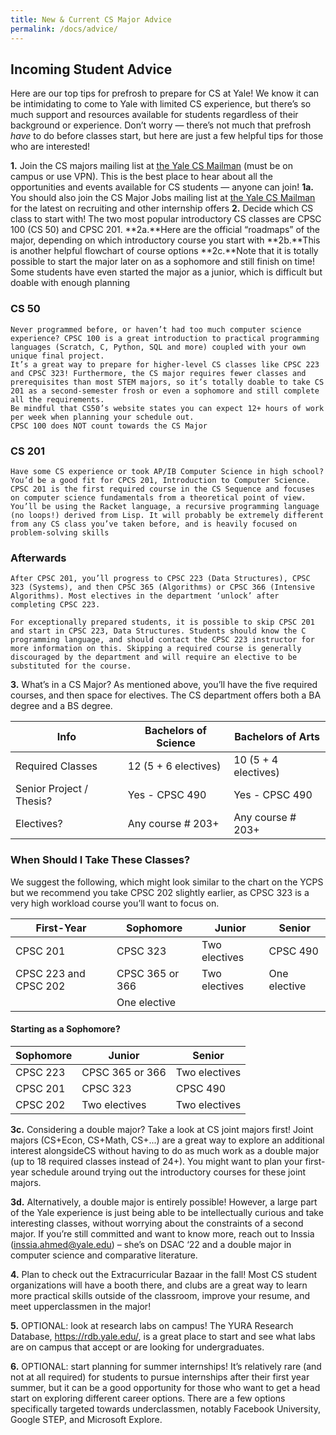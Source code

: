 ```yaml
---
title: New & Current CS Major Advice
permalink: /docs/advice/
---
```


## Incoming Student Advice
Here are our top tips for prefrosh to prepare for CS at Yale! We know it can be intimidating to come to Yale with limited CS experience, but there’s so much support and resources available for students regardless of their background or experience. Don’t worry — there’s not much that prefrosh *have* to do before classes start, but here are just a few helpful tips for those who are interested!

**1.** Join the CS majors mailing list at [the Yale CS Mailman](http://mailman.cs.yale.edu/mailman/listinfo/cs-majors) (must be on campus or use VPN). This is the best place to hear about all the opportunities and events available for CS students — anyone can join!
    **1a.** You should also join the CS Major Jobs mailing list at [the Yale CS Mailman](http://mailman.cs.yale.edu/mailman/listinfo/cs-majors-jobs) for the latest on recruiting and other internship offers 
**2.** Decide which CS class to start with! The two most popular introductory CS classes are CPSC 100 (CS 50) and CPSC 201. 
    **2a.**Here are the official “roadmaps” of the major, depending on which introductory course you start with
    **2b.**This is another helpful flowchart of course options
    **2c.**Note that it is totally possible to start the major later on as a sophomore and still finish on time! Some students have even started the major as a junior, which is difficult but doable with enough planning

### CS 50
    Never programmed before, or haven’t had too much computer science experience? CPSC 100 is a great introduction to practical programming languages (Scratch, C, Python, SQL and more) coupled with your own unique final project. 
    It’s a great way to prepare for higher-level CS classes like CPSC 223 and CPSC 323! Furthermore, the CS major requires fewer classes and prerequisites than most STEM majors, so it’s totally doable to take CS 201 as a second-semester frosh or even a sophomore and still complete all the requirements. 
    Be mindful that CS50’s website states you can expect 12+ hours of work per week when planning your schedule out.
    CPSC 100 does NOT count towards the CS Major
    
### CS 201
    Have some CS experience or took AP/IB Computer Science in high school? You’d be a good fit for CPCS 201, Introduction to Computer Science. CPSC 201 is the first required course in the CS Sequence and focuses on computer science fundamentals from a theoretical point of view. You’ll be using the Racket language, a recursive programming language (no loops!) derived from Lisp. It will probably be extremely different from any CS class you’ve taken before, and is heavily focused on problem-solving skills
### Afterwards
    After CPSC 201, you’ll progress to CPSC 223 (Data Structures), CPSC 323 (Systems), and then CPSC 365 (Algorithms) or CPSC 366 (Intensive Algorithms). Most electives in the department ‘unlock’ after completing CPSC 223.

    For exceptionally prepared students, it is possible to skip CPSC 201 and start in CPSC 223, Data Structures. Students should know the C programming language, and should contact the CPSC 223 instructor for more information on this. Skipping a required course is generally discouraged by the department and will require an elective to be substituted for the course. 

**3.** What’s in a CS Major? As mentioned above, you’ll have the five required courses, and then space for electives. The CS department offers both a BA degree and a BS degree.

|  Info                    | Bachelors of Science | Bachelors of Arts    |
|--------------------------|----------------------|----------------------|
| Required Classes         | 12 (5 + 6 electives) | 10 (5 + 4 electives) |
| Senior Project / Thesis? | Yes - CPSC 490       | Yes - CPSC 490       |
| Electives?               | Any course # 203+    | Any course # 203+    |

### When Should I Take These Classes? 
We suggest the following, which might look similar to the chart on the YCPS but we recommend you take CPSC 202 slightly earlier, as CPSC 323 is a very high workload course you’ll want to focus on.

| First-Year            | Sophomore       | Junior        | Senior       |
|-----------------------|-----------------|---------------|--------------|
| CPSC 201              | CPSC 323        | Two electives | CPSC 490     |
| CPSC 223 and CPSC 202 | CPSC 365 or 366 | Two electives | One elective |
|                       | One elective    |               |              |

#### Starting as a Sophomore?

| Sophomore | Junior          | Senior        |
|-----------|-----------------|---------------|
| CPSC 223  | CPSC 365 or 366 | Two electives |
| CPSC 201  | CPSC 323        | CPSC 490      |
| CPSC 202  | Two electives   | Two electives |

**3c.** Considering a double major? Take a look at CS joint majors first! Joint majors (CS+Econ, CS+Math, CS+...) are a great way to explore an additional interest alongsideCS without having to do as much work as a double major (up to 18 required classes instead of 24+). You might want to plan your first-year schedule around trying out the introductory courses for these joint majors.

**3d.** Alternatively, a double major is entirely possible! However, a large part of the Yale experience is just being able to be intellectually curious and take interesting classes, without worrying about the constraints of a second major. If you’re still committed and want to know more, reach out to Inssia (inssia.ahmed@yale.edu) – she’s on DSAC ‘22 and a double major in computer science and comparative literature. 


**4.** Plan to check out the Extracurricular Bazaar in the fall! Most CS student organizations will have a booth there, and clubs are a great way to learn more practical skills outside of the classroom, improve your resume, and meet upperclassmen in the major!

**5.** OPTIONAL: look at research labs on campus! The YURA Research Database, https://rdb.yale.edu/, is a great place to start and see what labs are on campus that accept or are looking for undergraduates. 

**6.** OPTIONAL: start planning for summer internships! It’s relatively rare (and not at all required) for students to pursue internships after their first year summer, but it can be a good opportunity for those who want to get a head start on exploring different career options. There are a few options specifically targeted towards underclassmen, notably Facebook University, Google STEP, and Microsoft Explore.
 

